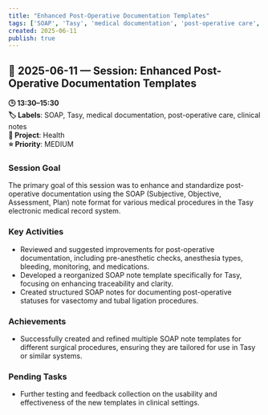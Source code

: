 ```yaml
---
title: "Enhanced Post-Operative Documentation Templates"
tags: ['SOAP', 'Tasy', 'medical documentation', 'post-operative care', 'clinical notes']
created: 2025-06-11
publish: true
---
```


## 📅 2025-06-11 — Session: Enhanced Post-Operative Documentation Templates

**🕒 13:30–15:30**  
**🏷️ Labels**: SOAP, Tasy, medical documentation, post-operative care, clinical notes  
**📂 Project**: Health  
**⭐ Priority**: MEDIUM  


### Session Goal
The primary goal of this session was to enhance and standardize post-operative documentation using the SOAP (Subjective, Objective, Assessment, Plan) note format for various medical procedures in the Tasy electronic medical record system.

### Key Activities
- Reviewed and suggested improvements for post-operative documentation, including pre-anesthetic checks, anesthesia types, bleeding, monitoring, and medications.
- Developed a reorganized SOAP note template specifically for Tasy, focusing on enhancing traceability and clarity.
- Created structured SOAP notes for documenting post-operative statuses for vasectomy and tubal ligation procedures.

### Achievements
- Successfully created and refined multiple SOAP note templates for different surgical procedures, ensuring they are tailored for use in Tasy or similar systems.

### Pending Tasks
- Further testing and feedback collection on the usability and effectiveness of the new templates in clinical settings.
